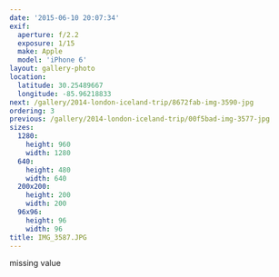```yaml
---
date: '2015-06-10 20:07:34'
exif:
  aperture: f/2.2
  exposure: 1/15
  make: Apple
  model: 'iPhone 6'
layout: gallery-photo
location:
  latitude: 30.25489667
  longitude: -85.96218833
next: /gallery/2014-london-iceland-trip/8672fab-img-3590-jpg
ordering: 3
previous: /gallery/2014-london-iceland-trip/00f5bad-img-3577-jpg
sizes:
  1280:
    height: 960
    width: 1280
  640:
    height: 480
    width: 640
  200x200:
    height: 200
    width: 200
  96x96:
    height: 96
    width: 96
title: IMG_3587.JPG
---
```


missing value
